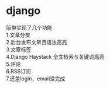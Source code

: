 # django
简单实现了几个功能<br>
1.文章分类<br>
2.后台发布文章且语法高亮<br>
3.文章标签<br>
4.Django Haystack 全文检索与关键词高亮<br>
5.评论<br>
6.RSS订阅<br>
7.还差login，email没完成<br>

